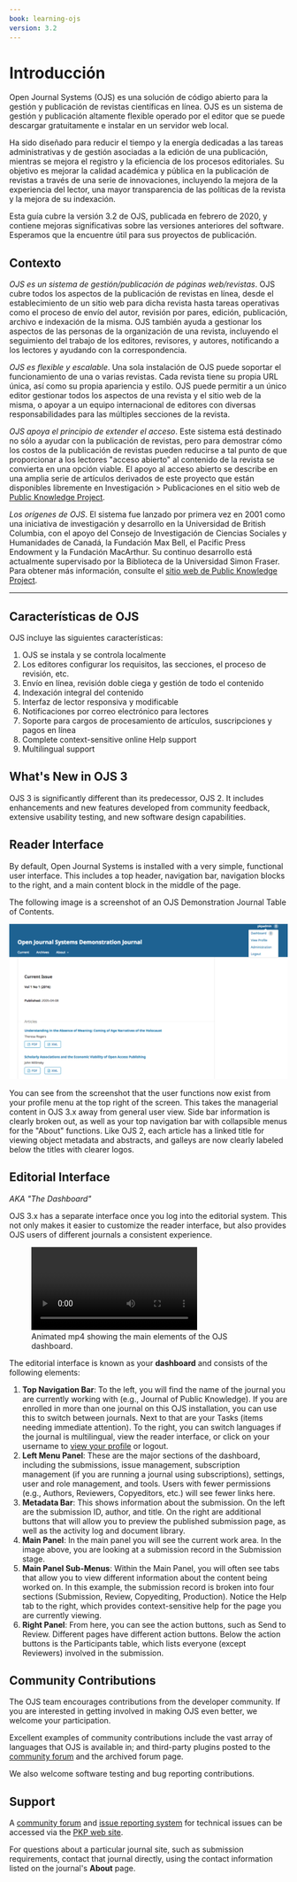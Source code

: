 ```yaml
---
book: learning-ojs
version: 3.2
---
```


# Introducción

Open Journal Systems \(OJS\) es una solución de código abierto para la gestión y publicación de revistas científicas en línea. OJS es un sistema de gestión y publicación altamente flexible operado por el editor que se puede descargar gratuitamente e instalar en un servidor web local.

Ha sido diseñado para reducir el tiempo y la energía dedicadas a las tareas administrativas y de gestión asociadas a la edición de una publicación, mientras se mejora el registro y la eficiencia de los procesos editoriales. Su objetivo es mejorar la calidad académica y pública en la publicación de revistas a través de una serie de innovaciones, incluyendo la mejora de la experiencia del lector, una mayor transparencia de las políticas de la revista y la mejora de su indexación.

Esta guía cubre la versión 3.2 de OJS, publicada en febrero de 2020, y contiene mejoras significativas sobre las versiones anteriores del software. Esperamos que la encuentre útil para sus proyectos de publicación.

## Contexto

*OJS es un sistema de gestión/publicación de páginas web/revistas*. OJS cubre todos los aspectos de la publicación de revistas en línea, desde el establecimiento de un sitio web para dicha revista hasta tareas operativas como el proceso de envío del autor, revisión por pares, edición, publicación, archivo e indexación de la misma. OJS también ayuda a gestionar los aspectos de las personas de la organización de una revista, incluyendo el seguimiento del trabajo de los editores, revisores, y autores, notificando a los lectores y ayudando con la correspondencia.

*OJS es flexible y escalable*. Una sola instalación de OJS puede soportar el funcionamiento de una o varias revistas. Cada revista tiene su propia URL única, así como su propia apariencia y estilo. OJS puede permitir a un único editor gestionar todos los aspectos de una revista y el sitio web de la misma, o apoyar a un equipo internacional de editores con diversas responsabilidades para las múltiples secciones de la revista.

*OJS apoya el principio de extender el acceso*. Este sistema está destinado no sólo a ayudar con la publicación de revistas, pero para demostrar cómo los costos de la publicación de revistas pueden reducirse a tal punto de que proporcionar a los lectores "acceso abierto" al contenido de la revista se convierta en una opción viable. El apoyo al acceso abierto se describe en una amplia serie de artículos derivados de este proyecto que están disponibles libremente en Investigación > Publicaciones en el sitio web de [Public Knowledge Project](https://pkp.sfu.ca/).

*Los orígenes de OJS*. El sistema fue lanzado por primera vez en 2001 como una iniciativa de investigación y desarrollo en la Universidad de British Columbia, con el apoyo del Consejo de Investigación de Ciencias Sociales y Humanidades de Canadá, la Fundación Max Bell, el Pacific Press Endowment y la Fundación MacArthur. Su continuo desarrollo está actualmente supervisado por la Biblioteca de la Universidad Simon Fraser. Para obtener más información, consulte el [sitio web de Public Knowledge Project](https://pkp.sfu.ca).

<hr />

## Características de OJS

OJS incluye las siguientes características:

1. OJS se instala y se controla localmente
2. Los editores configurar los requisitos, las secciones, el proceso de revisión, etc.
3. Envío en línea, revisión doble ciega y gestión de todo el contenido
4. Indexación integral del contenido
5. Interfaz de lector responsiva y modificable
6. Notificaciones por correo electrónico para lectores
7. Soporte para cargos de procesamiento de artículos, suscripciones y pagos en línea
8. Complete context-sensitive online Help support
9. Multilingual support

## What's New in OJS 3

OJS 3 is significantly different than its predecessor, OJS 2. It includes enhancements and new features developed from community feedback, extensive usability testing, and new software design capabilities.

## Reader Interface

By default, Open Journal Systems is installed with a very simple, functional user interface. This includes a top header, navigation bar, navigation blocks to the right, and a main content block in the middle of the page.

The following image is a screenshot of an OJS Demonstration Journal Table of Contents.

![Table of Contents for a sample OJS journal.](./assets/learning-ojs-3-ojs3-interface.png)

You can see from the screenshot that the user functions now exist from your profile menu at the top right of the screen. This takes the managerial content in OJS 3.x away from general user view. Side bar information is clearly broken out, as well as your top navigation bar with collapsible menus for the "About" functions. Like OJS 2, each article has a linked title for viewing object metadata and abstracts, and galleys are now clearly labeled below the titles with clearer logos.

## Editorial Interface

_AKA "The Dashboard"_

OJS 3.x has a separate interface once you log into the editorial system. This not only makes it easier to customize the reader interface, but also provides OJS users of different journals a consistent experience.

<figure class="video_container">
  <video controls="true" allowfullscreen="true">
    <source src="./assets/learning-ojs3.2-ed-dashboard.mp4" type="video/mp4">
  </video>
  <figcaption>Animated mp4 showing the main elements of the OJS dashboard.</figcaption>
</figure>

The editorial interface is known as your **dashboard** and consists of the following elements:

1. **Top Navigation Bar**: To the left, you will find the name of the journal you are currently working with \(e.g., Journal of Public Knowledge\). If you are enrolled in more than one journal on this OJS installation, you can use this to switch between journals. Next to that are your Tasks \(items needing immediate attention\). To the right, you can switch languages if the journal is multilingual, view the reader interface, or click on your username to [view your profile](./user-accounts#viewing-and-changing-your-profile) or logout.
2. **Left Menu Panel**: These are the major sections of the dashboard, including the submissions, issue management, subscription management (if you are running a journal using subscriptions), settings, user and role management, and tools. Users with fewer permissions (e.g., Authors, Reviewers, Copyeditors, etc.) will see fewer links here.
3. **Metadata Bar**: This shows information about the submission. On the left are the submission ID, author, and title. On the right are additional buttons that will allow you to preview the published submission page, as well as the activity log and document library.
4. **Main Panel**: In the main panel you will see the current work area. In the image above, you are looking at a submission record in the Submission stage.
5. **Main Panel Sub-Menus**: Within the Main Panel, you will often see tabs that allow you to view different information about the content being worked on. In this example, the submission record is broken into four sections \(Submission, Review, Copyediting, Production\). Notice the Help tab to the right, which provides context-sensitive help for the page you are currently viewing.
6. **Right Panel**: From here, you can see the action buttons, such as Send to Review. Different pages have different action buttons. Below the action buttons is the Participants table, which lists everyone \(except Reviewers\) involved in the submission.

## Community Contributions

The OJS team encourages contributions from the developer community. If you are interested in getting involved in making OJS even better, we welcome your participation.

Excellent examples of community contributions include the vast array of languages that OJS is available in; and third-party plugins posted to the [community forum](https://forum.pkp.sfu.ca/) and the archived forum page.

We also welcome software testing and bug reporting contributions.

## Support

A [community forum](https://forum.pkp.sfu.ca/) and [issue reporting system](https://github.com/pkp/pkp-lib/#issues) for technical issues can be accessed via the [PKP web site](https://pkp.sfu.ca).

For questions about a particular journal site, such as submission requirements, contact that journal directly, using the contact information listed on the journal's **About** page.
